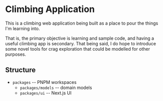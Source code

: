 # Climbing Application

This is a climbing web application being built as a place to pour the things
I'm learning into. 

That is, the primary objective is learning and sample code, and having a useful
climbing app is secondary. That being said, I do hope to introduce some novel
tools for crag exploration that could be modelled for other purposes.

## Structure

* `packages` -- PNPM workspaces
  * `packages/models` -- domain models
  * `packages/ui` -- Next.js UI 